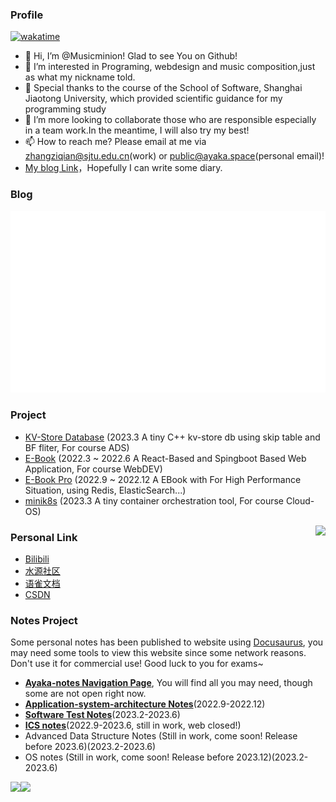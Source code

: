### Profile

[![wakatime](https://wakatime.com/badge/user/485d951d-d928-4160-b75c-855525f5ae42.svg)](https://wakatime.com/@485d951d-d928-4160-b75c-855525f5ae42)

- 👋 Hi, I’m @Musicminion! Glad to see You on Github!
- 👀 I’m interested in Programing, webdesign and music composition,just as what my nickname told.
- 🌱 Special thanks to the course of the School of Software, Shanghai Jiaotong University, which provided scientific guidance for my programming study
- 💞️ I’m more looking to collaborate those who are responsible especially in a team work.In the meantime, I will also try my best!
- 📫 How to reach me? Please email at me via zhangziqian@sjtu.edu.cn(work) or public@ayaka.space(personal email)!
- [My blog Link](https://blog.ayaka.space)，Hopefully I can write some diary.


### Blog
<a href="https://blog.ayaka.space"><img src="https://github.com/Musicminion/blog/blob/main/metrics.svg"/></a>


### Project 
- [KV-Store Database](https://github.com/Musicminion/2022-2023-2-Advanced-Data-Structure) (2023.3 A tiny C++ kv-store db using skip table and BF fliter, For course ADS)
- [E-Book](https://github.com/Musicminion/SJTU-SE2321-Web-Application-Development) (2022.3 ~ 2022.6 A React-Based and Spingboot Based Web Application, For course WebDEV)
- [E-Book Pro](https://github.com/Musicminion/SJTU-SE2321-Web-Application-Development) (2022.9 ~ 2022.12 A EBook with For High Performance Situation, using Redis, ElasticSearch...)
- [minik8s](https://github.com/minik8s) (2023.3 A tiny container orchestration tool, For course Cloud-OS)


<img align='right' src="https://git-status.ayaka.space/api/wakatime?username=Ayaka&layout=compact&langs_count=6&theme=vue-dark" />

### Personal Link
- [Bilibili](https://space.bilibili.com/629072462)
- [水源社区](https://shuiyuan.sjtu.edu.cn/u/ayaka)
- [语雀文档](https://ayaka.yuque.com)
- [CSDN](https://www.csdn.net)

### Notes Project
Some personal notes has been published to website using [Docusaurus](https://github.com/facebook/docusaurus), you may need some tools to view this website since some network reasons. Don't use it for commercial use! Good luck to you for exams~
- [**Ayaka-notes Navigation Page**](https://ayaka-notes.github.io), You will find all you may need, though some are not open right now.
- [**Application-system-architecture Notes**](https://web-arch.ayaka.space/)(2022.9-2022.12)
- [**Software Test Notes**](https://sofwaretest.ayaka.space/)(2023.2-2023.6)
- [**ICS notes**](https://ics.ayaka.space/)(2022.9-2023.6, still in work, web closed!)
- Advanced Data Structure Notes (Still in work, come soon! Release before 2023.6)(2023.2-2023.6)
- OS notes (Still in work, come soon! Release before 2023.12)(2023.2-2023.6)

<div>
  <img align='left' src="https://github-readme-stats.vercel.app/api/top-langs/?username=Musicminion&langs_count=6&layout=compact&theme=vue-dark&hide=vue,html"/>
  <img align='left' src="https://github-readme-stats.vercel.app/api?username=Musicminion&count_private=true&show_icons=true&theme=vue-dark&hide_title=true"/>
</div>


<!---
Musicminion/Musicminion is a ✨ special ✨ repository because its `README.md` (this file) appears on your GitHub profile.
You can click the Preview link to take a look at your changes.
--->
